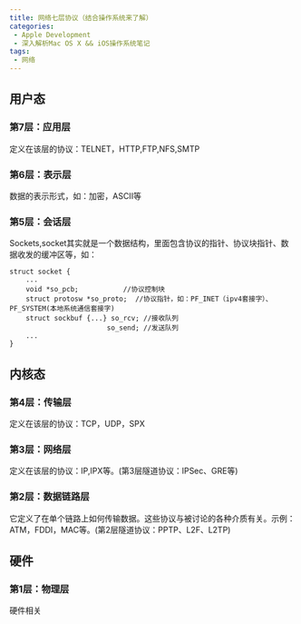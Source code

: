```yaml
---
title: 网络七层协议（结合操作系统来了解）
categories: 
 - Apple Development
 - 深入解析Mac OS X && iOS操作系统笔记
tags:
 - 网络
---
```


## 用户态
### 第7层：应用层
  定义在该层的协议：TELNET，HTTP,FTP,NFS,SMTP
### 第6层：表示层
  数据的表示形式，如：加密，ASCII等
### 第5层：会话层
  Sockets,socket其实就是一个数据结构，里面包含协议的指针、协议块指针、数据收发的缓冲区等，如：
  
```
struct socket {
    ...
    void *so_pcb;           //协议控制块
    struct protosw *so_proto;  //协议指针，如：PF_INET（ipv4套接字）、PF_SYSTEM(本地系统通信套接字)
    struct sockbuf {...} so_rcv; //接收队列
                        so_send; //发送队列
    ...
}
```

## 内核态
### 第4层：传输层
  定义在该层的协议：TCP，UDP，SPX
### 第3层：网络层
  定义在该层的协议：IP,IPX等。(第3层隧道协议：IPSec、GRE等)
### 第2层：数据链路层
  它定义了在单个链路上如何传输数据。这些协议与被讨论的各种介质有关。示例：ATM，FDDI，MAC等。(第2层隧道协议：PPTP、L2F、L2TP)
## 硬件
### 第1层：物理层
  硬件相关






